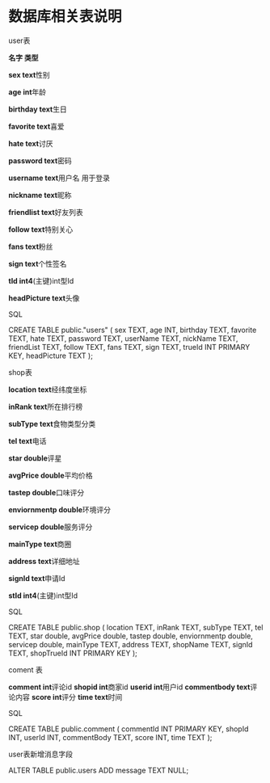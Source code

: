 # 数据库相关表说明
user表
   
**名字 类型** 

**sex   text**性别

**age int**年龄

**birthday text**生日

**favorite text**喜爱

**hate text**讨厌

**password text**密码

**username text**用户名 用于登录

**nickname text**昵称

**friendlist text**好友列表

**follow text**特别关心

**fans text**粉丝

**sign text**个性签名

**tId int4**(主键)int型Id


**headPicture text**头像

SQL


CREATE TABLE public."users"
(
    sex TEXT,
    age INT,
    birthday TEXT,
    favorite TEXT,
    hate TEXT,
    password TEXT,
    userName TEXT,
    nickName TEXT,
    friendList TEXT,
    follow TEXT,
    fans TEXT,
    sign TEXT,
    trueId INT PRIMARY KEY,
    headPicture TEXT
);

shop表

**location text**经纬度坐标

**inRank text**所在排行榜

**subType text**食物类型分类

**tel text**电话

**star double**评星

**avgPrice double**平均价格

**tastep double**口味评分

**enviornmentp double**环境评分

**servicep double**服务评分

**mainType text**商圈

**address text**详细地址

**signId text**申请Id

**stId int4**(主键)int型Id

SQL

CREATE TABLE public.shop
(
    location TEXT,
    inRank TEXT,
    subType TEXT,
    tel TEXT,
    star double,
    avgPrice double,
    tastep double,
    enviornmentp double,
    servicep double,
    mainType TEXT,
    address TEXT,
    shopName TEXT,
    signId TEXT,
    shopTrueId INT PRIMARY KEY
);

coment 表

**comment int**评论id
**shopid  int**商家id
**userid  int**用户id
**commentbody text**评论内容
**score int**评分
**time text**时间



SQL 
 
CREATE TABLE public.comment
(
    commentId INT PRIMARY KEY,
    shopId INT,
    userId INT,
    commentBody TEXT,
    score INT,
    time TEXT
);




user表新增消息字段

ALTER TABLE public.users ADD message TEXT NULL;